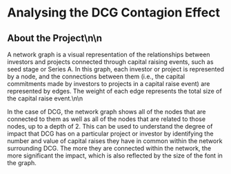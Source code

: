 # Analysing the DCG Contagion Effect

## About the Project\n\n

A network graph is a visual representation of the relationships between investors and projects connected through capital raising events, such as seed stage or Series A. In this graph, each investor or project is represented by a node, and the connections between them (i.e., the capital commitments made by investors to projects in a capital raise event) are represented by edges. The weight of each edge represents the total size of the capital raise event.\n\n

In the case of DCG, the network graph shows all of the nodes that are connected to them as well as all of the nodes that are related to those nodes, up to a depth of 2. This can be used to understand the degree of impact that DCG has on a particular project or investor by identifying the number and value of capital raises they have in common within the network surrounding DCG. The more they are connected within the network, the more significant the impact, which is also reflected by the size of the font in the graph.
